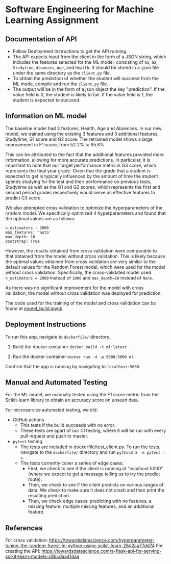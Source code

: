 # Software Engineering for Machine Learning Assignment

## Documentation of API
- Follow Deployment Instructions to get the API running.
- The API expects input from the client in the form of a JSON string, which includes the features selected for the ML model, consisting of `G1`, `G2`, `Studytime`, `Absences`, `Age`, and `Health`. It should be stored in a .json file under the same directory as the `client.py` file. 
- To obtain the prediction of whether the student will succeed from the ML mode, compile and run the `client.py` file.
- The output will be in the form of a json object the key "prediction". If the value field is 0, the student is likely to fail. If the value field is 1, the student is expected to succeed.

## Information on ML model
The baseline model had 3 features, Health, Age and Absences. In our new model, we trained using the existing 3 features and 3 additional features, Studytime, G1 score and G2 score. The retrained model shows a large improvement in F1 score, from 52.2% to 95.8%.

This can be attributed to the fact that the additional features provided more information, allowing for more accurate predictions. In particular, it is important to note that our target performance metric is G3 score, which represents the final year grade. Given that the grade that a student is expected to get is typically influenced by the amount of time the student spends studying for the test and their performance on previous tests, Studytime as well as the G1 and G2 scores, which represents the first and second period grades respectively would serve as effective features to predict G3 score.

We also attempted cross validation to optimize the hyperparameters of the random model. We specifically optimized 4 hyperparameters and found that the optimal values are as follows:
```
n_estimators : 2000
max_features: 'auto'
max_depth: 10
bootstrap: True
 ```

However, the results obtained from cross validation were comparable to that obtained from the model without cross validation. This is likely because the optimal values obtained from cross validation are very similar to the default values for the Random Forest model, which were used for the model without cross validation. Specifically, the cross-validated model used `n_estimators = 2000` instead of `1000` and `max_depth=10` instead of `None`.

As there was no significant improvement for the model with cross validation, the model without cross validation was deployed for prediction.

The code used for the training of the model and cross validation can be found at [model_build.ipynb](https://github.com/CMU-313/fall-2021-hw4-451-unavailable-for-legal-reasons/blob/master/model_build.ipynb).

## Deployment Instructions
To run this app, navigate to `dockerfile/` directory.

1. Build the docker container
`docker build -t ml:latest .`

2. Run the docker container
`docker run -d -p 5000:5000 ml`

Confirm that the app is running by navigating to `localhost:5000`.

## Manual and Automated Testing
For the ML model, we manually tested using the F1 score metric from the Scikit-learn library to obtain an accuracy score on unseen data.

For microservice automated testing, we did:
- GitHub actions
    - This tests if the build succeeds with no error.
    - These tests are apart of our CI testing, where it will be run with every pull request and push to master.
- `pytest` testing
    - The tests are included in dockerfile/test_client.py. To run the tests, navigate to the `dockerfile/` directory and run `python3.8 -m pytest -v`. 
    - The tests currently cover a series of edge cases: 
       - First, we check to see if the client is running at "localhost:5000" (where we expect to get a message telling us to try the predict route).
       - Then, we check to see if the client predicts on various ranges of data. We check to make sure it does not crash and then print the resulting prediction.
       - Then, we check edge cases: predicting with no features, a missing feature, multiple missing features, and an additional feature. 

## References
For cross validation: https://towardsdatascience.com/hyperparameter-tuning-the-random-forest-in-python-using-scikit-learn-28d2aa77dd74
For creating the API: https://towardsdatascience.com/a-flask-api-for-serving-scikit-learn-models-c8bcdaa41daa
